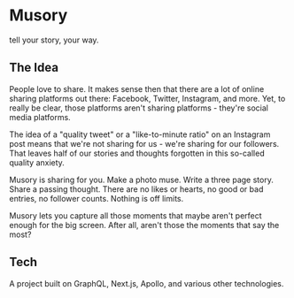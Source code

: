 # Musory
tell your story, your way.

## The Idea

People love to share. It makes sense then that there are a lot of online sharing platforms out there: Facebook, Twitter, Instagram, and more. Yet, to really be clear, those platforms aren't sharing platforms - they're social media platforms.

The idea of a "quality tweet" or a "like-to-minute ratio" on an Instagram post means that we're not sharing for us - we're sharing for our followers. That leaves half of our stories and thoughts forgotten in this so-called quality anxiety.

Musory is sharing for you. Make a photo muse. Write a three page story. Share a passing thought. There are no likes or hearts, no good or bad entries, no follower counts. Nothing is off limits.

Musory lets you capture all those moments that maybe aren't perfect enough for the big screen. After all, aren't those the moments that say the most?

## Tech
A project built on GraphQL, Next.js, Apollo, and various other technologies.


